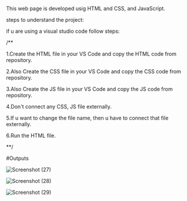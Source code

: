 This web page is developed usig HTML and CSS, and JavaScript.

steps to understand the project:

if u are using a visual studio code follow steps:

/**

1.Create the HTML file in your VS Code and copy the HTML code from repository.

2.Also Create the CSS file in your VS Code and copy the CSS code from repository.

3.Also Create the JS file in your VS Code and copy the JS code from repository.

4.Don't connect any CSS, JS file externally.

5.If u want to change the file name, then u have to connect that file externally.

6.Run the HTML file.

**/


#Outputs

![Screenshot (27)](https://github.com/Bhagyashree2404/Project-Js/assets/152183521/ae16dc93-83e2-4438-9139-762b68e4ae65)

![Screenshot (28)](https://github.com/Bhagyashree2404/Project-Js/assets/152183521/7b0d7b4f-354f-4382-8412-89d86092ba84)

![Screenshot (29)](https://github.com/Bhagyashree2404/Project-Js/assets/152183521/5940541b-b6ca-4330-b613-e9859ec292ea)

